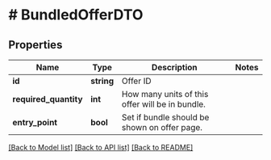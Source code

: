 # # BundledOfferDTO

## Properties

Name | Type | Description | Notes
------------ | ------------- | ------------- | -------------
**id** | **string** | Offer ID |
**required_quantity** | **int** | How many units of this offer will be in bundle. |
**entry_point** | **bool** | Set if bundle should be shown on offer page. |

[[Back to Model list]](../../README.md#models) [[Back to API list]](../../README.md#endpoints) [[Back to README]](../../README.md)
